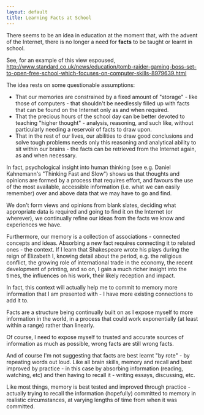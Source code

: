 ```yaml
---
layout: default
title: Learning Facts at School
---
```

There seems to be an idea in education at the moment that, with the advent of the Internet,
 there is no longer a need for **facts** to be taught or learnt in school.

See, for an example of this view espoused,
http://www.standard.co.uk/news/education/tomb-raider-gaming-boss-set-to-open-free-school-which-focuses-on-computer-skills-8979639.html

The idea rests on some questionable assumptions:
- That our memories are constrained by a fixed amount of "storage" - like those of computers - that shouldn't be needlessly
	filled up with facts that can be found on the Internet only as and when required.
- That the precious hours of the school day can be better devoted to teaching "higher thought" - analysis, reasoning, and
	such like, without particularly needing a reservoir of facts to draw upon.
- That in the rest of our lives, our abilities to draw good conclusions and solve tough problems needs only this reasoning
	and analytical ability to sit within our brains - the facts can be retrieved from the Internet again, as and when
	necessary.

In fact, psychological insight into human thinking (see e.g. Daniel Kahnemann's "Thinking Fast and Slow") shows us that thoughts
	and opinions are formed by a process that requires effort, and favours the use of the most available, accessible information
	(i.e. what we can easily remember) over and above data that we may have to go and find.

We don't form views and opinions from blank slates, deciding what appropriate data is required and going to find it on the
	Internet (or wherever), we continually refine our ideas from the facts we know and experiences we have.

Furthermore, our memory is a collection of associations - connected concepts and ideas. Absorbing a new fact requires
	connecting it to related ones - the context. If I learn that Shakespeare wrote his plays during the reign of Elizabeth I,
	knowing detail about the period, e.g. the religious conflict, the growing role of international trade in the economy,
	the recent development of printing, and so on, I gain a much richer insight into the times, the influences on his work,
	their likely reception and impact.

In fact, this context will actually help me to commit to memory more information that I am presented with - I have more
	existing connections to add it to.

Facts are a structure being continually built on as I expose myself to more information in the world, in a process that could
	work exponentially (at least within a range) rather than linearly.

Of course, I need to expose myself to trusted and accurate sources of information as much as possible, wrong facts are still
	wrong facts.

And of course I'm not suggesting that facts are best learnt "by rote" - by repeating words out loud. Like all brain skills,
	memory and recall and best improved by practice - in this case by absorbing information (reading, watching, etc) and then
	having to recall it - writing essays, discussing, etc.

Like most things, memory is best tested and improved through practice - actually trying to recall the information (hopefully)
	committed to memory in realistic circumstances, at varying lengths of time from when it was committed.
